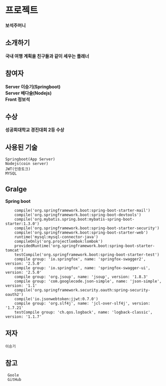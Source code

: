 # 프로젝트

**보석주머니**
<br />

## 소개하기
**국내 여행 계획을 친구들과 같이 세우는 플래너**

## 참여자

**Server 이승기(Springboot)**<br/>
**Server 배다슬(Nodejs)**<br/>
**Front 정보석**

## 수상

**성공회대학교 경진대회 2등 수상**

## 사용된 기술
```
Springboot(App Server)
Nodejs(coin server)
JWT(인증토크)
MYSQL
```

## Gralge

**Spring boot**
```
	compile('org.springframework.boot:spring-boot-starter-mail')
	compile('org.springframework.boot:spring-boot-devtools')
	compile('org.mybatis.spring.boot:mybatis-spring-boot-starter:1.3.0')
	compile('org.springframework.boot:spring-boot-starter-security')
	compile('org.springframework.boot:spring-boot-starter-web')
	runtime('mysql:mysql-connector-java')
	compileOnly('org.projectlombok:lombok')
	providedRuntime('org.springframework.boot:spring-boot-starter-tomcat')
	testCompile('org.springframework.boot:spring-boot-starter-test')
	compile group: 'io.springfox', name: 'springfox-swagger2', version: '2.5.0'
	compile group: 'io.springfox', name: 'springfox-swagger-ui', version: '2.5.0'
	compile group: 'org.jsoup', name: 'jsoup', version: '1.8.3'
	compile group: 'com.googlecode.json-simple', name: 'json-simple', version: '1.1'
	compile('org.springframework.security.oauth:spring-security-oauth2')
	compile('io.jsonwebtoken:jjwt:0.7.0')
	compile group: 'org.slf4j', name: 'jcl-over-slf4j', version: '1.7.21'
	testCompile group: 'ch.qos.logback', name: 'logback-classic', version: '1.1.7'	
```



## 저자
```
이승기
``` 

## 참고
```
 Goole
 GitHub 
```
